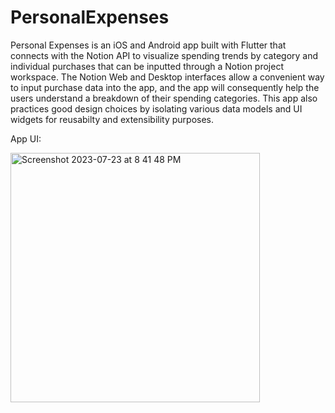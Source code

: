 # PersonalExpenses

Personal Expenses is an iOS and Android app built with Flutter that connects with the Notion API to visualize spending trends by category and individual purchases that can be inputted through a Notion project workspace. The Notion Web and Desktop interfaces allow a convenient way to input purchase data into the app, and the app will consequently help the users understand a breakdown of their spending categories. This app also practices good design choices by isolating various data models and UI widgets for reusabilty and extensibility purposes.

App UI:

<img width="399" alt="Screenshot 2023-07-23 at 8 41 48 PM" src="https://github.com/Bill-Merickel/PersonalExpensesApp/assets/20192754/83ed8e1d-0078-4bf3-a8bd-5d38f941bfc8">

